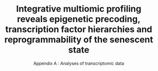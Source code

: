 ---
title: "Integrative multiomic profiling reveals epigenetic precoding, transcription factor hierarchies and reprogrammability of the senescent state"
subtitle: "Appendix A : Analyses of transcriptomic data"
date: ""

output:
   BiocStyle::html_document:
    theme: cosmo
    highlight:  "tango"
    toc: true
    toc_float:
      toc_collapsed: true
    toc_depth: 2
    number_sections: true
    code_folding: 'show'
    df_print: paged
abstract: |
---